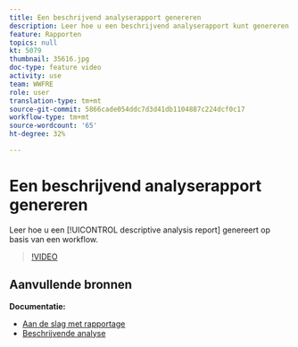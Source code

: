 ```yaml
---
title: Een beschrijvend analyserapport genereren
description: Leer hoe u een beschrijvend analyserapport kunt genereren op basis van een workflow in Adobe Campaign Classic.
feature: Rapporten
topics: null
kt: 5079
thumbnail: 35616.jpg
doc-type: feature video
activity: use
team: WWFRE
role: user
translation-type: tm+mt
source-git-commit: 5866cade054ddc7d3d41db1104887c224dcf0c17
workflow-type: tm+mt
source-wordcount: '65'
ht-degree: 32%

---
```



# Een beschrijvend analyserapport genereren

Leer hoe u een [!UICONTROL descriptive analysis report] genereert op basis van een workflow.

>[!VIDEO](https://video.tv.adobe.com/v/35616?quality=12)

## Aanvullende bronnen

**Documentatie:**

* [Aan de slag met rapportage](https://docs.adobe.com/content/help/en/campaign-classic/using/reporting/reporting-in-adobe-campaign/about-adobe-campaign-reporting-tools.html)
* [Beschrijvende analyse](https://docs.adobe.com/content/help/en/campaign-classic/using/reporting/analyzing-populations/about-descriptive-analysis.html)
